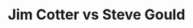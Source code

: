 ---
title: Jim Cotter vs Steve Gould
player1:
  name: Cotter, Jim
  percent: 68
  wins: 0
  losses: 1
player2:
  name: Gould, Steve
  percent: 83
  wins: 1
  losses: 0
games:
- player1:
    team: BC
    position: Fourth
    percent: 68
    win: 0
    loss: 1
  player2:
    team: MB
    position: Lead
    percent: 83
    win: 1
    loss: 0
  event: Brier
  year: 2011
  draw: Round Robin(1)
  score: MB 10 - BC 4
- player1:
    team: RYA
    position: Fourth
    percent: 77
    win: 0
    loss: 1
  player2:
    team: STO
    position: Lead
    percent: 86
    win: 1
    loss: 0
  event: Trials (Men)
  year: 2005
  draw: Round Robin(8)
  score: RYA 6 - STO 7
---
